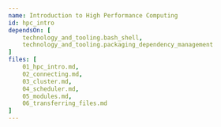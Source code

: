 ```yaml
---
name: Introduction to High Performance Computing
id: hpc_intro
dependsOn: [
    technology_and_tooling.bash_shell,
    technology_and_tooling.packaging_dependency_management
]
files: [
    01_hpc_intro.md,
    02_connecting.md,
    03_cluster.md,
    04_scheduler.md,
    05_modules.md,
    06_transferring_files.md
]
---
```

